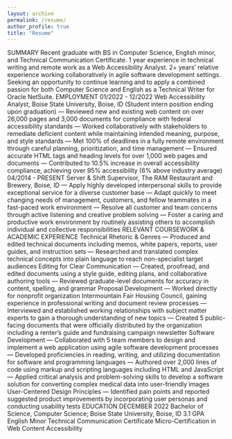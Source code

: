 ```yaml
---
layout: archive
permalink: /resume/
author_profile: true
title: "Resume"
---
```

SUMMARY
Recent graduate with BS in Computer Science, English minor, and Technical Communication Certificate. 1 year experience in technical writing and remote work as a Web Accessibility Analyst. 2+ years’ relative experience working collaboratively in agile software development settings. Seeking an opportunity to continue learning and to apply a combined passion for both Computer Science and English as a Technical Writer for Oracle NetSuite.
EMPLOYMENT
01/2022 - 12/2022
Web Accessibility Analyst, Boise State University, Boise, ID
(Student intern position ending upon graduation)
—	Reviewed new and existing web content on over 26,000 pages and 3,000 documents for compliance with federal accessibility standards
—	Worked collaboratively with stakeholders to remediate deficient content while maintaining intended meaning, purpose, and style standards
—	Met 100% of deadlines in a fully remote environment through careful planning, prioritization, and time management
—	Ensured accurate HTML tags and heading levels for over 1,000 web pages and documents
—	Contributed to 10.5% increase in overall accessibility compliance, achieving over 95% accessibility (6% above industry average)
04/2014 - PRESENT
Server & Shift Supervisor, The RAM Restaurant and Brewery, Boise, ID
—	Apply highly developed interpersonal skills to provide exceptional service for a diverse customer base
—	Adapt quickly to meet changing needs of management, customers, and fellow teammates in a fast-paced work environment
—	Resolve all customer and team concerns through active listening and creative problem solving
—	Foster a caring and productive work environment by routinely assisting others to accomplish individual and collective responsibilities
RELEVANT COURSEWORK & ACADEMIC EXPERIENCE
Technical Rhetoric & Genres
—	Produced and edited technical documents including memos, white papers, reports, user guides, and instruction sets
—	Researched and translated complex technical concepts into plain language to reach non-specialist target audiences
Editing for Clear Communication
—	Created, proofread, and edited documents using a style guide, editing plans, and collaborative authoring tools
—	Reviewed graduate-level documents for accuracy in content, spelling, and grammar
Proposal Development
—	Worked directly for nonprofit organization Intermountain Fair Housing Council, gaining experience in professional writing and document review processes
—	Interviewed and established working relationships with subject matter experts to gain a thorough understanding of new topics
—	Created 5 public-facing documents that were officially distributed by the organization including a renter’s guide and fundraising campaign newsletter
Software Development
—	Collaborated with 5 team members to design and implement a web application using agile software development processes
—	Developed proficiencies in reading, writing, and utilizing documentation for software and programming languages
—	Authored over 2,000 lines of code using markup and scripting languages including HTML and JavaScript
—	Applied critical analysis and problem-solving skills to develop a software solution for converting complex medical data into user-friendly images
User-Centered Design Principles 
—	Identified pain points and reported suggested product improvements by incorporating user personas and conducting usability tests
EDUCATION
DECEMBER 2022
Bachelor of Science, Computer Science; Boise State University, Boise, ID
3.1 GPA
English Minor
Technical Communication Certificate
Micro-Certification in Web Content Accessibility
